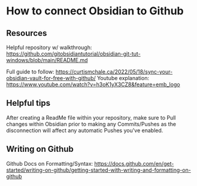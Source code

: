 # How to connect Obsidian to Github

## Resources
Helpful repository w/ walkthrough:
https://github.com/gitobsidiantutorial/obsidian-git-tut-windows/blob/main/README.md

Full guide to follow:
https://curtismchale.ca/2022/05/18/sync-your-obsidian-vault-for-free-with-github/
Youtube explanation:
https://www.youtube.com/watch?v=h3oK1yX3CZ8&feature=emb_logo

## Helpful tips

After creating a ReadMe file within your repository, make sure to Pull changes within Obsidian prior to making any Commits/Pushes as the disconnection will affect any automatic Pushes you've enabled.

## Writing on Github

Github Docs on Formatting/Syntax:
https://docs.github.com/en/get-started/writing-on-github/getting-started-with-writing-and-formatting-on-github
